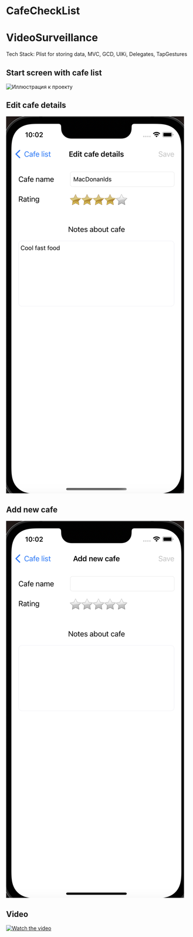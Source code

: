 # CafeCheckList

# VideoSurveillance
Tech Stack: Plist for storing data, MVC, GCD, UIKi, Delegates, TapGestures

## Start screen with cafe list
![Иллюстрация к проекту](https://github.com/Quasaryy/CafeCheckListe/blob/main/1.png)

## Edit cafe details
![Иллюстрация к проекту](https://github.com/Quasaryy/CafeCheckList/blob/main/2.png)

## Add new cafe
![Иллюстрация к проекту](https://github.com/Quasaryy/CafeCheckList/blob/main/3.png)

## Video
[![Watch the video](https://img.youtube.com/vi/uZJ0Kf9yu_M/maxresdefault.jpg)](https://youtu.be/uZJ0Kf9yu_M)
